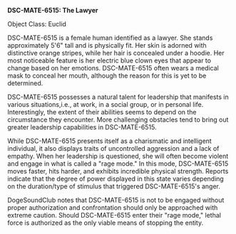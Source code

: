 **DSC-MATE-6515: The Lawyer**
 
Object Class: Euclid
 
DSC-MATE-6515 is a female human identified as a lawyer. She stands approximately 5'6" tall and is physically fit. Her skin is adorned with distinctive orange stripes, while her hair is concealed under a hoodie. Her most noticeable feature is her electric blue clown eyes that appear to change based on her emotions. DSC-MATE-6515 often wears a medical mask to conceal her mouth, although the reason for this is yet to be determined.
 
DSC-MATE-6515 possesses a natural talent for leadership that manifests in various situations,i.e., at work, in a social group, or in personal life. Interestingly, the extent of their abilities seems to depend on the circumstance they encounter. More challenging obstacles tend to bring out greater leadership capabilities in DSC-MATE-6515.
 
While DSC-MATE-6515 presents itself as a charismatic and intelligent individual, it also displays traits of uncontrolled aggression and a lack of empathy. When her leadership is questioned, she will often become violent and engage in what is called a "rage mode." In this mode, DSC-MATE-6515 moves faster, hits harder, and exhibits incredible physical strength. Reports indicate that the degree of power displayed in this state varies depending on the duration/type of stimulus that triggered DSC-MATE-6515's anger.
 
DogeSoundClub notes that DSC-MATE-6515 is not to be engaged without proper authorization and confrontation should only be approached with extreme caution. Should DSC-MATE-6515 enter their "rage mode," lethal force is authorized as the only viable means of stopping the entity.